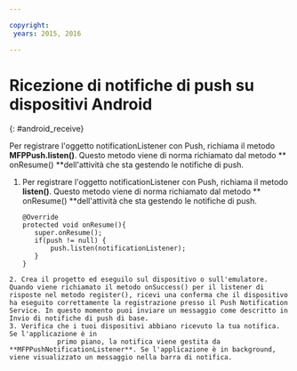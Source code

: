 ```yaml
---

copyright:
 years: 2015, 2016

---
```


# Ricezione di notifiche di push su dispositivi Android
{: #android_receive}

Per registrare l'oggetto  notificationListener con Push, richiama il metodo **MFPPush.listen()**. Questo metodo viene di norma
                            richiamato dal metodo ** onResume() **dell'attività che
                            sta gestendo le notifiche di push.

1. Per registrare l'oggetto  notificationListener con Push, richiama il metodo **listen()**. Questo metodo viene di norma
                            richiamato dal metodo ** onResume() **dell'attività che
                            sta gestendo le notifiche di push.

	```
	@Override
	protected void onResume(){
	   super.onResume();
	   if(push != null) {
	       push.listen(notificationListener);
	   }
	}
```
2. Crea il progetto ed eseguilo sul dispositivo o sull'emulatore. Quando viene richiamato il metodo onSuccess() per il listener di risposte nel metodo register(), ricevi una conferma che il dispositivo ha eseguito correttamente la registrazione presso il Push Notification Service. In questo momento puoi inviare un messaggio come descritto in Invio di notifiche di push di base.
3. Verifica che i tuoi dispositivi abbiano ricevuto la tua notifica. Se l'applicazione è in
            primo piano, la notifica viene gestita da **MFPPushNotificationListener**. Se l'applicazione è in background, viene visualizzato un messaggio nella barra di notifica.
